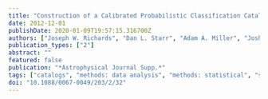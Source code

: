 ```yaml
---
title: "Construction of a Calibrated Probabilistic Classification Catalog: Application to 50k Variable Sources in the All-Sky Automated Survey"
date: 2012-12-01
publishDate: 2020-01-09T19:57:15.316700Z
authors: ["Joseph W. Richards", "Dan L. Starr", "Adam A. Miller", "Joshua S. Bloom", "Nathaniel R. Butler", "Henrik Brink", "Arien Crellin-Quick"]
publication_types: ["2"]
abstract: ""
featured: false
publication: "*Astrophysical Journal Supp.*"
tags: ["catalogs", "methods: data analysis", "methods: statistical", "stars: variables: general", "techniques: photometric", "Astrophysics - Instrumentation and Methods for Astrophysics", "Astrophysics - Solar and Stellar Astrophysics", "Statistics - Applications"]
doi: "10.1088/0067-0049/203/2/32"
---
```



